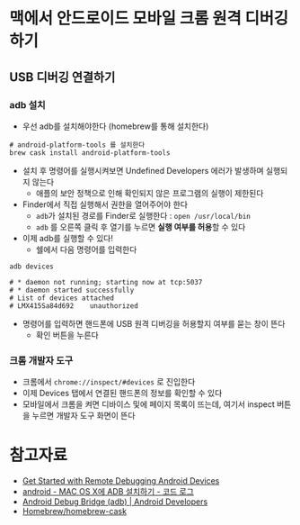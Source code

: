 # 맥에서 안드로이드 모바일 크롬 원격 디버깅하기

## USB 디버깅 연결하기

### adb 설치

- 우선 adb를 설치해야한다 (homebrew를 통해 설치한다)

```shell
# android-platform-tools 를 설치한다
brew cask install android-platform-tools
```

- 설치 후 명령어를 실행시켜보면 Undefined Developers 에러가 발생하며 실행되지 않는다
    - 애플의 보안 정책으로 인해 확인되지 않은 프로그램의 실행이 제한된다
- Finder에서 직접 실행해서 권한을 열어주어야 한다
    - `adb`가 설치된 경로를 Finder로 실행한다 : `open /usr/local/bin`
    - `adb` 를 오른쪽 클릭 후 열기를 누르면 **실행 여부를 허용**할 수 있다
- 이제 adb를 실행할 수 있다!
    - 쉘에서 다음 명령어를 입력한다

```shell
adb devices

# * daemon not running; starting now at tcp:5037
# * daemon started successfully
# List of devices attached
# LMX415Sa84d692	unauthorized
```

- 명령어를 입력하면 핸드폰에 USB 원격 디버깅을 허용할지 여부를 묻는 창이 뜬다
    - 확인 버튼을 누른다

### 크롬 개발자 도구

- 크롬에서 `chrome://inspect/#devices` 로 진입한다
- 이제 Devices 탭에서 연결된 핸드폰의 정보를 확인할 수 있다
- 모바일에서 크롬을 켜면 디바이스 및에 페이지 목록이 뜨는데, 여기서 inspect 버튼을 누르면 개발자 도구 화면이 뜬다

# 참고자료

- [Get Started with Remote Debugging Android Devices](https://developers.google.com/web/tools/chrome-devtools/remote-debugging?hl=ko)
- [android - MAC OS X에 ADB 설치하기 - 코드 로그](https://codeday.me/ko/qa/20190306/8902.html)
- [Android Debug Bridge (adb) | Android Developers](https://developer.android.com/studio/command-line/adb?hl=ko)
- [Homebrew/homebrew-cask](https://github.com/Homebrew/homebrew-cask/blob/master/doc/faq/the_app_cant_be_opened.md)
